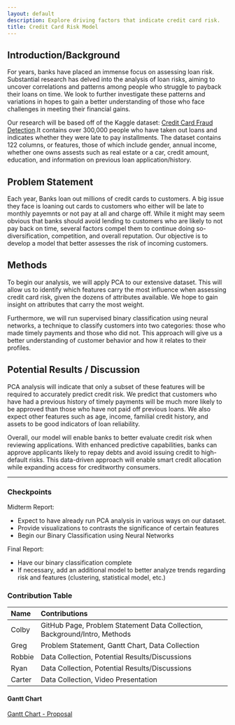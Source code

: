 ```yaml
---
layout: default
description: Explore driving factors that indicate credit card risk.
title: Credit Card Risk Model
---
```


## Introduction/Background

For years, banks have placed an immense focus on assessing loan risk. Substantial research has delved into the analysis of loan risks, aiming to uncover correlations and patterns among people who struggle to payback their loans on time. We look to further investigate these patterns and variations in hopes to gain a better understanding of those who face challenges in meeting their financial gains. 

Our research will be based off of the Kaggle dataset: [Credit Card Fraud Detection](https://www.kaggle.com/datasets/mishra5001/credit-card?select=application_data.csv).It contains over 300,000 people who have taken out loans and indicates whether they were late to pay installments. The dataset contains 122 columns, or features, those of which include gender, annual income, whether one owns assests such as real estate or a car, credit amount, education, and information on previous loan application/history. 

## Problem Statement

Each year, Banks loan out millions of credit cards to customers. A big issue they face is loaning out cards to customers who either will be late to monthly payemnts or not pay at all and charge off. While it might may seem obvious that banks should avoid lending to customers who are likely to not pay back on time, several factors compel them to continue doing so- diversification, competition, and overall reputation. Our objective is to develop a model that better assesses the risk of incoming customers.

## Methods

To begin our analysis, we will apply PCA to our extensive dataset. This will allow us to identify which features carry the most influence when assessing credit card risk, given the dozens of attributes available. We hope to gain insight on attributes that carry the most weight. 

Furthermore, we will run supervised binary classification using neural networks, a technique to classify customers into two categories: those who made timely payments and those who did not. This approach will give us a better understanding of customer behavior and how it relates to their profiles.

## Potential Results / Discussion

PCA analysis will indicate that only a subset of these features will be required to accurately predict credit risk. We predict that customers who have had a previous history of timely payments will be much more likely to be approved than those who have not paid off previous loans. We also expect other features such as age, income, familial credit history, and assets to be good indicators of loan reliability.

Overall, our model will enable banks to better evaluate credit risk when reviewing applications. With enhanced predictive capabilities, banks can approve applicants likely to repay debts and avoid issuing credit to high-default risks. This data-driven approach will enable smart credit allocation while expanding access for creditworthy consumers.
* * *

### Checkpoints

Midterm Report: 
* Expect to have already run PCA analysis in various ways on our dataset.
* Provide visualizations to contrasts the significance of certain features
* Begin our Binary Classification using Neural Networks

Final Report: 
* Have our binary classification complete
* If necessary, add an additional model to better analyze trends regarding risk and features (clustering, statistical model, etc.)


### Contribution Table

| Name        | Contributions      |
|:-------------|:------------------|
| Colby | GitHub Page, Problem Statement Data Collection, Background/Intro, Methods| 
| Greg | Problem Statement, Gantt Chart, Data Collection| 
| Robbie | Data Collection, Potential Results/Discussions | 
| Ryan | Data Collection, Potential Results/Discussions|
| Carter | Data Collection, Video Presentation |


#### Gantt Chart

[Gantt Chart - Proposal](https://gtvault.sharepoint.com/:x:/s/CS4641MLProjectTeam/EZsWnmIWIcJAk-Xb50eHuWsBEQd3F_iAyf3x9m4M9c_V7Q?e=lOfd4h)